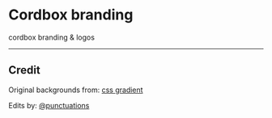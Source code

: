 # Cordbox branding

cordbox branding & logos

---

## Credit

Original backgrounds from: [css gradient](https://cssgradient.io/)

Edits by: [@punctuations](https://github.com/punctuations)

